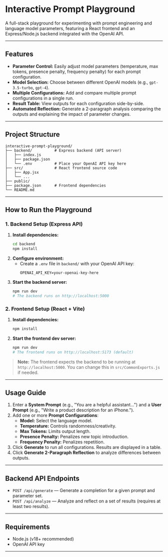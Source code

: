 # Interactive Prompt Playground

A full-stack playground for experimenting with prompt engineering and language model parameters, featuring a React frontend and an Express/Node.js backend integrated with the OpenAI API.

---

## Features

- **Parameter Control:** Easily adjust model parameters (temperature, max tokens, presence penalty, frequency penalty) for each prompt configuration.
- **Model Selection:** Choose between different OpenAI models (e.g., `gpt-3.5-turbo`, `gpt-4`).
- **Multiple Configurations:** Add and compare multiple prompt configurations in a single run.
- **Result Table:** View outputs for each configuration side-by-side.
- **Automated Reflection:** Generate a 2-paragraph analysis comparing the outputs and explaining the impact of parameter changes.

---

## Project Structure

```
interactive-prompt-playground/
├── backend/          # Express backend (API server)
│   ├── index.js
│   ├── package.json
│   └── .env          # Place your OpenAI API key here
├── src/              # React frontend source code
│   ├── App.jsx
│   └── ...
├── public/
├── package.json      # Frontend dependencies
└── README.md
```

---

## How to Run the Playground

### 1. Backend Setup (Express API)

1. **Install dependencies:**
   ```sh
   cd backend
   npm install
   ```
2. **Configure environment:**
   - Create a `.env` file in `backend/` with your OpenAI API key:
     ```env
     OPENAI_API_KEY=your-openai-key-here
     ```
3. **Start the backend server:**
   ```sh
   npm run dev
   # The backend runs on http://localhost:5000
   ```

### 2. Frontend Setup (React + Vite)

1. **Install dependencies:**
   ```sh
   npm install
   ```
2. **Start the frontend dev server:**
   ```sh
   npm run dev
   # The frontend runs on http://localhost:5173 (default)
   ```

> **Note:** The frontend expects the backend to be running at `http://localhost:5000`. You can change this in `src/CommonExports.js` if needed.

---

## Usage Guide

1. Enter a **System Prompt** (e.g., "You are a helpful assistant...") and a **User Prompt** (e.g., "Write a product description for an iPhone.").
2. Add one or more **Prompt Configurations**:
   - **Model:** Select the language model.
   - **Temperature:** Controls randomness/creativity.
   - **Max Tokens:** Limits output length.
   - **Presence Penalty:** Penalizes new topic introduction.
   - **Frequency Penalty:** Penalizes repetition.
3. Click **Generate** to run all configurations. Results are displayed in a table.
4. Click **Generate 2-Paragraph Reflection** to analyze differences between outputs.

---

## Backend API Endpoints

- `POST /api/generate` — Generate a completion for a given prompt and parameter set.
- `POST /api/analyze` — Analyze and reflect on a set of results (requires at least two results).

---

## Requirements
- Node.js (v18+ recommended)
- OpenAI API key

---

